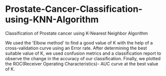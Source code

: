 # Prostate-Cancer-Classification-using-KNN-Algorithm
Classification of Prostate cancer using K-Nearest Neighbor Algorithm

We used the 'Elbow method' to find a good value of K with the help of a cross-validation curve using an Error rate.
After determining the best suitable value of K, we used confusion metrics and a classification report to observe the change in the accuracy of our classification.
Finally, we plotted the ROC(Receiver Operating Characteristics)- AUC curve at the best value of K.

